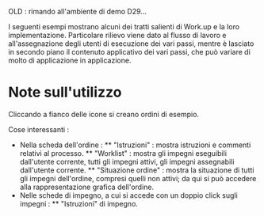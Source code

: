 OLD :  rimando all'ambiente di demo D29...

I seguenti esempi mostrano alcuni dei tratti salienti di Work.up e la loro implementazione.
Particolare rilievo viene dato al flusso di lavoro e all'assegnazione degli utenti di esecuzione dei vari passi, mentre è lasciato in secondo piano il contenuto applicativo dei vari passi, che può variare di molto di applicazione in applicazione.


# Note sull'utilizzo

Cliccando a fianco delle icone si creano ordini di esempio.

Cose interessanti : 
 * Nella scheda dell'ordine : 
 ** "Istruzioni" :  mostra istruzioni e commenti relativi al processo.
 ** "Worklist" :  mostra gli impegni eseguibili dall'utente corrente, tutti gli impegni attivi, gli impegni assegnabili dall'utente corrente.
 ** "Situazione ordine" :  mostra la situazione di tutti gli impegni dell'ordine, compresi quelli non attivi; da qui si può accedere alla rappresentazione grafica dell'ordine.
 * Nelle schede di impegno, a cui si accede con un doppio click sugli impegni : 
 ** "Istruzioni" di impegno.

